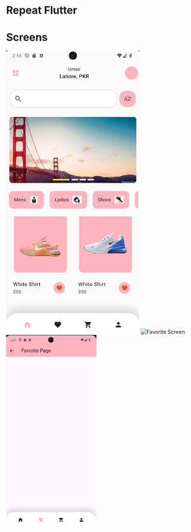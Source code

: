 # Repeat Flutter

# Screens 
![Home Screen](assets/screens/img.png)
![Favorite Screen](https://github.com/BUYZQ/shopping_app_ui/tree/main/assets/screens)
![Drawer](https://github.com/BUYZQ/shopping_app_ui/blob/main/assets/screens/img_2.png)
